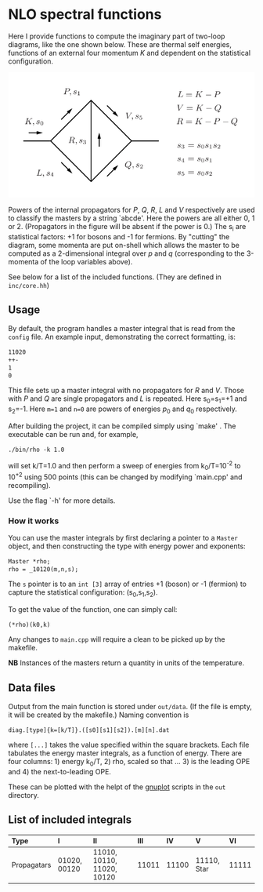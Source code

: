 # NLO spectral functions

Here I provide functions to compute the imaginary part of 
two-loop diagrams, like the one shown below.
These are thermal self energies, functions of an external four momentum _K_
and dependent on the statistical configuration.

![Labelling of generic two-loop diagram](inc/twoloop.png?raw=true "2-loop")

Powers of the internal propagators for _P_, _Q_, _R_, _L_ and _V_ respectively are 
used to classify the masters by a string `abcde'.
Here the powers are all either 0, 1 or 2. 
(Propagators in the figure will be absent if the power is 0.)
The s<sub>i</sub> are statistical factors: +1 for bosons and -1 for fermions.
By "cutting" the diagram, some momenta are put on-shell which allows
the master to be computed as a 2-dimensional integral over _p_ and _q_
(corresponding to the 3-momenta of the loop variables above).

See below for a list of the included functions.
(They are defined in `inc/core.hh`)

## Usage

By default, the program handles a master integral that is read from the
`config` file. 
An example input, demonstrating the correct formatting, is:
```
11020
++-
1
0
```
This file sets up a master integral with no propagators for _R_ and _V_.
Those with _P_ and _Q_ are single propagators and _L_ is repeated.
Here s<sub>0</sub>=s<sub>1</sub>=+1 and s<sub>2</sub>=-1.
Here `m=1` and `n=0` are  powers of energies 
_p_<sub>0</sub> and _q_<sub>0</sub> respectively.

After building the project, it can be compiled simply using `make' .
The executable can be run and, for example,
```
./bin/rho -k 1.0
```
will set k/T=1.0 and then perform a sweep of energies from
k<sub>0</sub>/T=10<sup>-2</sup> to 10<sup>+2</sup> using
500 points (this can be changed by modifying `main.cpp' and 
recompiling).

Use the flag `-h' for more details.

### How it works

You can use the master integrals by first declaring
a pointer to a `Master` object, and then constructing
the type with energy power and exponents:
```
Master *rho;
rho = _10120(m,n,s);
```
The `s` pointer is to an `int [3]` array of entries +1 (boson)
or -1 (fermion) to capture the statistical 
configuration: (s<sub>0</sub>,s<sub>1</sub>,s<sub>2</sub>).

To get the value of the function, one can simply call:
```
(*rho)(k0,k)
```
Any changes to `main.cpp` will require a clean to be picked up
by the makefile.

**NB** Instances of the masters return a quantity in units
of the temperature.


## Data files

Output from the main function is stored under `out/data`. 
(If the file is empty, it will be created by the makefile.)
Naming convention is
```
diag.[type]{k=[k/T]}.([s0][s1][s2]).[m][n].dat
```
where `[...]` takes the value specified within the square brackets.
Each file tabulates the energy master integrals, as a function of energy.
There are four columns: 1) energy k<sub>0</sub>/T, 2) rho, scaled so that ...
3) is the leading OPE and 4) the next-to-leading OPE.

These can be plotted with the helpt of the [gnuplot](https://www.gnuplot.info)
scripts in the `out` directory.


## List of included integrals

| Type        | I            | II                         | III   | IV    | V           | VI    |
|:------------|:-------------|:---------------------------|:------|:------|:------------|:------|
| Propagatars | 01020, 00120 | 11010, 10110, 11020, 10120 | 11011 | 11100 | 11110, Star | 11111 |

